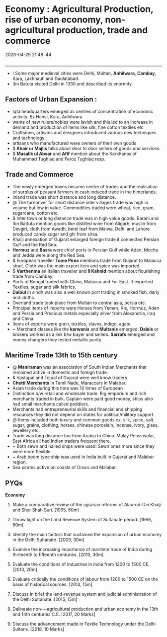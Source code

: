 # Economy : Agricultural Production, rise of urban economy, non-agricultural production, trade and commerce
2020-04-29 21:48 :44

```toc
```
---


- !  Some major medieval cities were Delhi, Multan, **Anhilwara**, **Cambay**, Kara, Lakhnauti and Daulatabad.
-   Ibn Batuta visited Delhi in 1330 and described its enormity.


## Factors of Urban Expansion :
-   Iqta headquarters emerged as centres of concentration of economic activity. Ex Hansi, Kara, Anhilwara
-   wants of new rulers/nobles were lavish and this led to an increase in demand and production of items like silk, fine cotton textiles etc
-   Craftsmen, artisans and designers introduced various new techniques and technology
-   artisans who manufactured were owners of theri own goods
- $  **Khair ur Majlis** talks about door to door sellers of goods and services.
- $  **Masalik ul Absar** and **Afif** mention about the Karkhanas of Muhammad Tughlaq and Feroz Tughlaq resp.
 

## Trade and Commerce 
-   The newly emerged towns became centre of trades and the realisation of surplus of peasant farmers in cash induced trade in the hinterlands.
-   Inland trade was short distance and long distance.
- @  The turnonver for short distance inter villages trade was high in volume but low in value. Commodities traded were wheat, rice, gram, sugarcane, cotton etc.
- $  Inter town or long distance trade was in high value goods. Barani and Ibn Battuta mention goods like distilled wine from Aligarh, muslin from Devgiri, cloth from Awadh, betel leaf from Malwa. Delhi and Lahore produced candy sugar and ghi from sirsa.
-   Khalji annexation of Gujarat enlarged foreign trade it connected Persian Gulf and the Red Sea.
-   **Hormuz** and **Basra** were chief ports in Persian Gulf while Aden, Mocha and Jedda were along the Red Sea.
- $  European traveller **Tome Pires** mentions trade from Gujarat to Malacca strait. Cloth was the main export item and spice was imported.
- $  **Varthenma** an Italian traveller and **Il Kahnid** mention about flourishing trade from Cambay.
-   Ports of Bengal traded with China, Malacca and Far East. It exported Textiles, sugar and silk fabrics.
-   **Daibul** in sindh was also a well known port trading in smoked fish, dariy and cloths.
-   Overland trade took place from Multan to central asia, persia etc.
-   Principal items of imports were Horses from Yemen, Kis, Hormuz, Aden and Persia and Precious metals especially silver from Alexandria, Iraq and China.
-   Items of exports were grain, textiles, slaves, indigo, agate.
- ~  Merchant classes like the **karwanis** and **Multanis** emerged. **Dalals** or brokers worked as a link b/w buyer and sellers. **Sarrafs** emerged and money changers they tested metallic purity.


## Maritime Trade 13th to 15th century
- @  **Maniraman** was an association of South Indian Merchants that remained active in domestic and foreign trade.
- & Vastupal and Tejpal of Gujarat were well know traders
- **Chetti Merchants** in Tamil Nadu, Maraccars in Malabar.
- Asian trade during this time was 10 times of European
- Distinction b/w retail and wholesale trade. Big emporium and rich merchants traded in bulk. Captain were paid good money, ships also had small merchants called peddlers.
- Merchants had entrepreneurial skills and financial and shipping resources they did not depend on states for political/military support.
- @ Items included both luxury and common goods ex. silk, spice, salt, sugar, grains, clothing, horses, chinese porcelain, incense, ivory, glass, jewellery etc.
- Trade was long distance too from Arabia to China. Malay Pensinsular, East Africa all had Indian traders frequent there.
- ~ Both sewn and nailed ships were used. Sewn ones more since they were more flexible.
- ~ Arab boom type ship was used in India built in Gujarat and Malabar region.
- Sea pirates active on coasts of Oman and Malabar. 

## PYQs

**Economy**

1. Make a comparative review of the agrarian reforms of Alau-ud-Din Khalji and Sher Shah Suri. [1995, 60m]

2. Throw light on the Land Revenue System of Sultanate period. [1998, 60m]

3. Identify the main factors that sustained the expansion of urban economy in the Delhi Sultanate. [2009, 30m]

4. Examine the increasing importance of maritime trade of India during thirteenth to fifteenth centuries. [2010, 30m]

5. Evaluate the conditions of industries in India from 1200 to 1500 CE. [2013, 20m]

6. Evaluate critically the conditions of labour from 1200 to 1500 CE on the basis of historical sources. [2013, 15m]

7. Discuss in brief the land-revenue system and judicial administration of the Delhi Sultanate. [2015, 15m]

8. Delineate non---agricultural production and urban economy in the 13th and 14th centuries C.E. [2017, 20 Marks]

9. Discuss the advancement made in Textile Technology under the Delhi Sultans. [2018, 10
Marks]